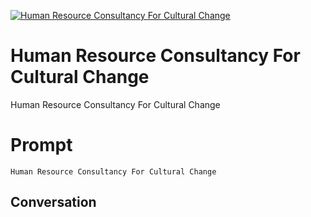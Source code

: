 
[![Human Resource Consultancy For Cultural Change ](https://flow-prompt-covers.s3.us-west-1.amazonaws.com/icon/Impressionist/i9.png)]()
# Human Resource Consultancy For Cultural Change  
Human Resource Consultancy For Cultural Change

# Prompt

```
Human Resource Consultancy For Cultural Change
```

## Conversation




